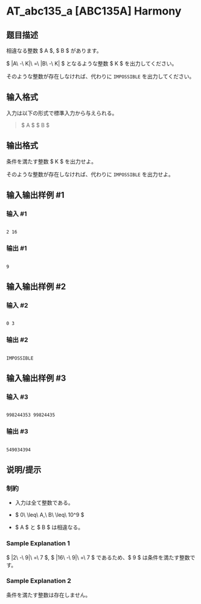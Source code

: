 # AT_abc135_a [ABC135A] Harmony

## 题目描述

[problemUrl]: https://atcoder.jp/contests/abc135/tasks/abc135_a

相違なる整数 $ A $, $ B $ があります。

$ |A\ -\ K|\ =\ |B\ -\ K| $ となるような整数 $ K $ を出力してください。

そのような整数が存在しなければ、代わりに `IMPOSSIBLE` を出力してください。

## 输入格式

入力は以下の形式で標準入力から与えられる。

> $ A $ $ B $

## 输出格式

条件を満たす整数 $ K $ を出力せよ。

そのような整数が存在しなければ、代わりに `IMPOSSIBLE` を出力せよ。

## 输入输出样例 #1

### 输入 #1

```
2 16
```

### 输出 #1

```
9
```

## 输入输出样例 #2

### 输入 #2

```
0 3
```

### 输出 #2

```
IMPOSSIBLE
```

## 输入输出样例 #3

### 输入 #3

```
998244353 99824435
```

### 输出 #3

```
549034394
```

## 说明/提示

### 制約

- 入力は全て整数である。
- $ 0\ \leq\ A,\ B\ \leq\ 10^9 $
- $ A $ と $ B $ は相違なる。

### Sample Explanation 1

$ |2\ -\ 9|\ =\ 7 $, $ |16\ -\ 9|\ =\ 7 $ であるため、$ 9 $ は条件を満たす整数です。

### Sample Explanation 2

条件を満たす整数は存在しません。